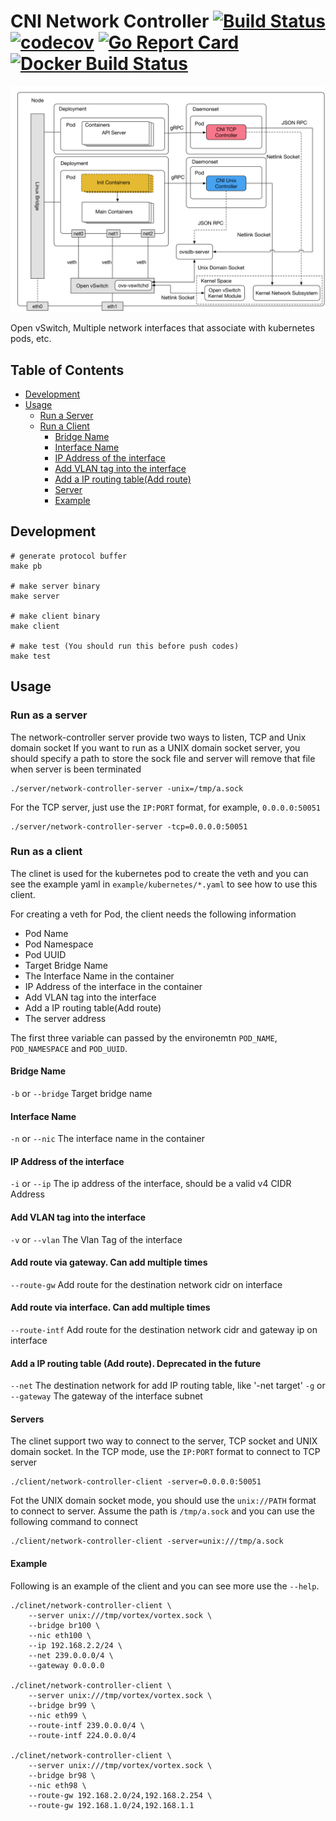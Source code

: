 # CNI Network Controller [![Build Status](https://travis-ci.org/linkernetworks/network-controller.svg?branch=master)](https://travis-ci.org/linkernetworks/network-controller) [![codecov](https://codecov.io/gh/linkernetworks/network-controller/branch/master/graph/badge.svg)](https://codecov.io/gh/linkernetworks/network-controller) [![Go Report Card](https://goreportcard.com/badge/github.com/linkernetworks/network-controller)](https://goreportcard.com/report/github.com/linkernetworks/network-controller)  [![Docker Build Status](https://img.shields.io/docker/build/sdnvortex/network-controller.svg)](https://hub.docker.com/r/sdnvortex/network-controller/)

![overview](./images/overview.png)

Open vSwitch, Multiple network interfaces that associate with kubernetes pods, etc.

## Table of Contents
* [Development](#development)
* [Usage](#usage)
  + [Run a Server](#run-a-server)
  + [Run a Client](#run-a-client)
    - [Bridge Name](#bridge-name)
    - [Interface Name](#interface-name)
    - [IP Address of the interface](#ip-address-of-the-interface)
    - [Add VLAN tag into the interface](#add-vlan-tag-into-the-interface)
    - [Add a IP routing table(Add route)](#add-a-ip-routing-tableadd-route)
    - [Server](#server)
    - [Example](#example)

## Development

```shell
# generate protocol buffer
make pb

# make server binary
make server

# make client binary
make client

# make test (You should run this before push codes)
make test
```

## Usage

### Run as a server
The network-controller server provide two ways to listen, TCP and Unix domain socket
If you want to run as a UNIX domain socket server, you should specify a path to store the sock file
and server will remove that file when server is been terminated
```shell
./server/network-controller-server -unix=/tmp/a.sock
```
For the TCP server, just use the `IP:PORT` format, for example, `0.0.0.0:50051`
```shell
./server/network-controller-server -tcp=0.0.0.0:50051
```

### Run as a client
The clinet is used for the kubernetes pod to create the veth and you can see the example yaml in `example/kubernetes/*.yaml` to see how to use this client.

For creating a veth for Pod, the client needs the following information
- Pod Name
- Pod Namespace
- Pod UUID
- Target Bridge Name
- The Interface Name in the container
- IP Address of the interface in the container
- Add VLAN tag into the interface
- Add a IP routing table(Add route)
- The server address

The first three variable can passed by the environemtn `POD_NAME`, `POD_NAMESPACE` and `POD_UUID`.

#### Bridge Name
`-b` or `--bridge` Target bridge name

#### Interface Name
`-n` or `--nic` The interface name in the container

#### IP Address of the interface
`-i` or `--ip` The ip address of the interface, should be a valid v4 CIDR Address

#### Add VLAN tag into the interface
`-v` or `--vlan` The Vlan Tag of the interface

#### Add route via gateway. Can add multiple times
`--route-gw` Add route for the destination network cidr on interface

#### Add route via interface. Can add multiple times
`--route-intf` Add route for the destination network cidr and gateway ip on interface

#### Add a IP routing table (Add route). Deprecated in the future
`--net` The destination network for add IP routing table, like '-net target'
`-g` or `--gateway` The gateway of the interface subnet

#### Servers
The clinet support two way to connect to the server, TCP socket and UNIX domain socket.
In the TCP mode, use the `IP:PORT` format to connect to TCP server
```shell
./client/network-controller-client -server=0.0.0.0:50051
```
Fot the UNIX domain socket mode, you should use the `unix://PATH` format to connect to server.
Assume the path is `/tmp/a.sock` and you can use the following command to connect
```shell
./client/network-controller-client -server=unix:///tmp/a.sock
```

#### Example
Following is an example of the client and you can see more use the `--help`.
```shell
./clinet/network-controller-client \ 
    --server unix:///tmp/vortex/vortex.sock \ 
    --bridge br100 \
    --nic eth100 \ 
    --ip 192.168.2.2/24 \
    --net 239.0.0.0/4 \
    --gateway 0.0.0.0

./clinet/network-controller-client \ 
    --server unix:///tmp/vortex/vortex.sock \ 
    --bridge br99 \
    --nic eth99 \ 
    --route-intf 239.0.0.0/4 \
    --route-intf 224.0.0.0/4

./clinet/network-controller-client \ 
    --server unix:///tmp/vortex/vortex.sock \ 
    --bridge br98 \
    --nic eth98 \ 
    --route-gw 192.168.2.0/24,192.168.2.254 \
    --route-gw 192.168.1.0/24,192.168.1.1
```
